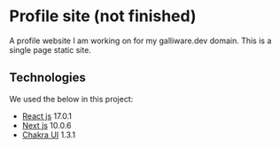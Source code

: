 # Profile site (not finished)

A profile website I am working on for my galliware.dev domain. This is a single page static site.

## Technologies

We used the below in this project:

* [React js](https://reactjs.org/) 17.0.1
* [Next js](https://nextjs.org/) 10.0.6
* [Chakra UI](https://chakra-ui.com/) 1.3.1
